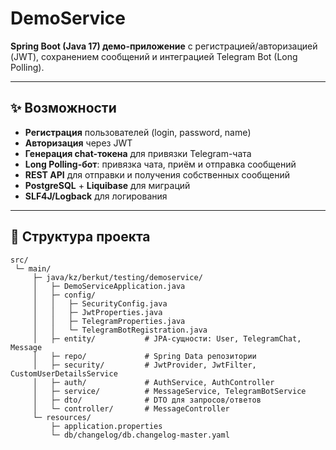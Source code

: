 # DemoService

**Spring Boot (Java 17) демо-приложение** с регистрацией/авторизацией (JWT), сохранением сообщений и интеграцией Telegram Bot (Long Polling).

---

## ✨ Возможности

- **Регистрация** пользователей (login, password, name)
- **Авторизация** через JWT
- **Генерация chat-токена** для привязки Telegram-чата
- **Long Polling-бот**: привязка чата, приём и отправка сообщений
- **REST API** для отправки и получения собственных сообщений
- **PostgreSQL** + **Liquibase** для миграций
- **SLF4J/Logback** для логирования

---

## 📁 Структура проекта

```text
src/
 └─ main/
     ├─ java/kz/berkut/testing/demoservice/
     │   ├─ DemoServiceApplication.java
     │   ├─ config/
     │   │   ├─ SecurityConfig.java
     │   │   ├─ JwtProperties.java
     │   │   ├─ TelegramProperties.java
     │   │   └─ TelegramBotRegistration.java
     │   ├─ entity/           # JPA-сущности: User, TelegramChat, Message
     │   ├─ repo/             # Spring Data репозитории
     │   ├─ security/         # JwtProvider, JwtFilter, CustomUserDetailsService
     │   ├─ auth/             # AuthService, AuthController
     │   ├─ service/          # MessageService, TelegramBotService
     │   ├─ dto/              # DTO для запросов/ответов
     │   └─ controller/       # MessageController
     └─ resources/
         ├─ application.properties
         └─ db/changelog/db.changelog-master.yaml


